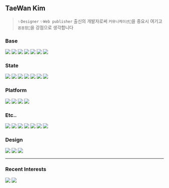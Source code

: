 ## TaeWan Kim
> `✨Designer` `✨Web publisher` 출신의 개발자로써 `커뮤니케이션🙏`을 중요시 여기고`꼼꼼함👀`을 강점으로 생각합니다



### Base
<a href="#none" target="_blank"><img src="https://img.shields.io/badge/HTML5-ffffff?style=flat&logo=HTML5&logoColor=E34F26"/></a>
<a href="#none" target="_blank"><img src="https://img.shields.io/badge/CSS3-ffffff?style=flat&logo=CSS3&logoColor=1572B6"/></a>
<a href="#none" target="_blank"><img src="https://img.shields.io/badge/Sass-ffffff?style=flat&logo=Sass&logoColor=1572B6"/></a>
<a href="#none" target="_blank"><img src="https://img.shields.io/badge/StyledComponents-ffffff?style=flat&logo=Styled-components&logoColor=DB7093"/></a>
<a href="#none" target="_blank"><img src="https://img.shields.io/badge/JavaScript-999999?style=flat&logo=JavaScript&logoColor=F7DF1E"/></a>
<a href="#none" target="_blank"><img src="https://img.shields.io/badge/TypeScript-ffffff?style=flat&logo=TypeScript&logoColor=3178C6"/></a>
<a href="#none" target="_blank"><img src="https://img.shields.io/badge/React.js-ffffff?style=flat&logo=React&logoColor=61DAFB"/></a>

### State
<a href="#none" target="_blank"><img src="https://img.shields.io/badge/Redux-ffffff?style=flat&logo=Redux&logoColor=764ABC"/></a>
<a href="#none" target="_blank"><img src="https://img.shields.io/badge/ReduxSaga-999999?style=flat&logo=Redux-Saga&logoColor=ffffff"/></a>
<a href="#none" target="_blank"><img src="https://img.shields.io/badge/ReduxPersist-ffffff?style=flat&logo=Redux&logoColor=764ABC"/></a>
<a href="#none" target="_blank"><img src="https://img.shields.io/badge/ReduxToolkit-ffffff?style=flat&logo=Redux&logoColor=764ABC"/></a>
<a href="#none" target="_blank"><img src="https://img.shields.io/badge/ReactQuery-ffffff?style=flat&logo=ReactQuery&logoColor=FF4154"/></a>
<a href="#none" target="_blank"><img src="https://img.shields.io/badge/GraphQL-ffffff?style=flat&logo=GraphQL&logoColor=E10098"/></a>
<a href="#none" target="_blank"><img src="https://img.shields.io/badge/Apollo GraphQL-ffffff?style=flat&logo=Apollo GraphQL&logoColor=311C87"/></a>


### Platform
<a href="#none" target="_blank"><img src="https://img.shields.io/badge/gitHub-ffffff?style=flat&logo=github&logoColor=FF9900"/></a>
<a href="#none" target="_blank"><img src="https://img.shields.io/badge/Amazon S3-ffffff?style=flat&logo=Amazon S3&logoColor=569A31"/></a>
<a href="#none" target="_blank"><img src="https://img.shields.io/badge/AWS Lambda-ffffff?style=flat&logo=AWS Lambda&logoColor=FF9900"/></a>
<a href="#none" target="_blank"><img src="https://img.shields.io/badge/Firebase-ffffff?style=flat&logo=Firebase&logoColor=FFCA28"/></a>


### Etc..
<a href="#none" target="_blank"><img src="https://img.shields.io/badge/CRA-ffffff?style=flat&logo=Create React App&logoColor=09D3AC"/></a>
<a href="#none" target="_blank"><img src="https://img.shields.io/badge/Craco-ffffff?style=flat&logo=Create React App&logoColor=09D3AC"/></a>
<a href="#none" target="_blank"><img src="https://img.shields.io/badge/gitFlow-ffffff?style=flat&logo=git&logoColor=FF9900"/></a>
<a href="#none" target="_blank"><img src="https://img.shields.io/badge/Lodash-ffffff?style=flat&logo=Lodash&logoColor=3492FF"/></a>
<a href="#none" target="_blank"><img src="https://img.shields.io/badge/rechart.js-ffffff?style=flat"/></a>
<a href="#none" target="_blank"><img src="https://img.shields.io/badge/Antd-ffffff?style=flat"/></a>
<a href="#none" target="_blank"><img src="https://img.shields.io/badge/html2canvas-ffffff?style=flat"/></a>

### Design
<a href="#none" target="_blank"><img src="https://img.shields.io/badge/Photoshop-ffffff?style=flat&logo=Adobe Photoshop&logoColor=31A8FF"/></a>
<a href="#none" target="_blank"><img src="https://img.shields.io/badge/Illustrator-ffffff?style=flat&logo=Adobe Illustrator&logoColor=FF9A00"/></a>
<a href="#none" target="_blank"><img src="https://img.shields.io/badge/Figma-ffffff?style=flat&logo=Figma&logoColor=F24E1E"/></a>

******************

### Recent Interests
<a href="#none" target="_blank"><img src="https://img.shields.io/badge/Jest-ffffff?style=flat&logo=Jest&logoColor=C21325"/></a>
<a href="#none" target="_blank"><img src="https://img.shields.io/badge/Next.js-ffffff?style=flat&logo=Next.js&logoColor=000"/></a>

